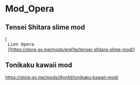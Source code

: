 # Mod_Opera

## Tensei Shitara slime mod
[<kbd> <br> Lien Opera <br> </kbd>][https://store.gx.me/mods/erql1w/tensei-shitara-slime-mod/]

## Tonikaku kawaii mod
https://store.gx.me/mods/i8ynfd/tonikaku-kawaii-mod/
